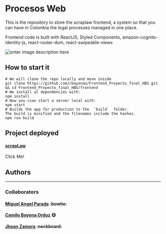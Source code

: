 # Procesos Web

This is the repository to store the scraplaw frontend, a system so that you can have in Colombia the legal processes managed in one place.

Frontend code is built with ReactJS, Styled Components, amazon-cognito-identity-js, react-router-dom, react-swipeable-views

![enter image description here](https://i.ibb.co/6Bz8XXP/myimage.png)

## How to start it

```
# We will clone the repo locally and move inside
git clone https://github.com/cbayonao/Frontend_Proyecto_final_HBS.git && cd Frontend_Proyecto_final_HBS/frontend
# We install al dependencies with:
npm install
# Now you csan start a server local with:
npm start
# Builds the app for production to the  `build`  folder.  
The build is minified and the filenames include the hashes.  
npm run build
```

## Project deployed

#### [scrapLaw](http://scraplawv1.s3-website-us-east-1.amazonaws.com/#/)
Click Me!


## Authors
---
### Collaborators
#### [Miguel Angel Parada](http://miguel-canon.me/) :bowtie:
#### [Camilo Bayona Orduz](https://www.bayona.me/) :yum:
#### [Jhoan Zamora](http://me.jzamora.tech/)  :neckbeard:
